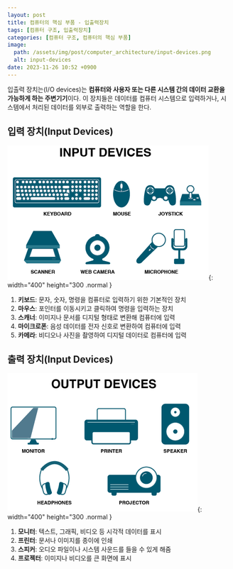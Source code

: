 ```yaml
---
layout: post
title: 컴퓨터의 핵심 부품 - 입출력장치
tags: [컴퓨터 구조, 입출력장치]
categories: [컴퓨터 구조, 컴퓨터의 핵심 부품]
image:
  path: /assets/img/post/computer_architecture/input-devices.png
  alt: input-devices
date: 2023-11-26 10:52 +0900
---
```


입출력 장치는(I/O devices)는 **컴퓨터와 사용자 또는 다른 시스템 간의 데이터 교환을 가능하게 하는 주변기기**이다. 이 장치들은 데이터를 컴퓨터 시스템으로 입력하거나, 시스템에서 처리된 데이터를 외부로 출력하는 역할을 한다.

## 입력 장치(Input Devices)

![input-devices](/assets/img/post/computer_architecture/input-devices.png){: width="400" height="300 .normal }

1. **키보드**: 문자, 숫자, 명령을 컴퓨터로 입력하기 위한 기본적인 장치
2. **마우스**: 포인터를 이동시키고 클릭하여 명령을 입력하는 장치
3. **스캐너**: 이미지나 문서를 디지털 형태로 변환해 컴퓨터에 입력
4. **마이크로폰**: 음성 데이터를 전자 신호로 변환하여 컴퓨터에 입력
5. **카메라**: 비디오나 사진을 촬영하여 디지털 데이터로 컴퓨터에 입력

## 출력 장치(Input Devices)

![output-devices](/assets/img/post/computer_architecture/output-devices.png){: width="400" height="300 .normal }

1. **모니터**: 텍스트, 그래픽, 비디오 등 시각적 데이터를 표시
2. **프린터**: 문서나 이미지를 종이에 인쇄
3. **스피커**: 오디오 파일이나 시스템 사운드를 들을 수 있게 해줌
4. **프로젝터**: 이미지나 비디오를 큰 화면에 표시
